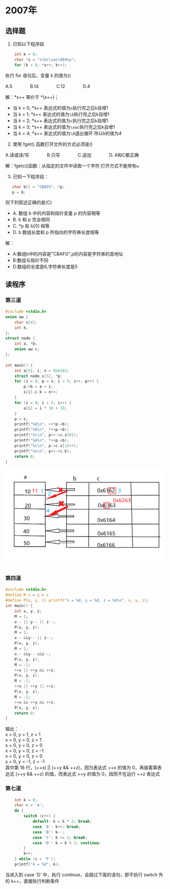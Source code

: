 #  2007年
## 选择题
1. 已知以下程序段
```c
    int k = 0;
    char *s = "s\bc\xac\089xy";
    for (k = 0; *s++; k++);
```
执行 for 语句后，变量 k 的值为()

A.5　　　　B.14　　　　C.12　　　　D.4

解：*s++ 等价于 *(s++)；
+ 当 k = 0; *s++ 表达式的值为`s`执行完之后k自增1 
+ 当 k = 1; *s++ 表达式的值为`\b`执行完之后k自增1 
+ 当 k = 2; *s++ 表达式的值为`c`执行完之后k自增1 
+ 当 k = 3; *s++ 表达式的值为`\xac`执行完之后k自增1 
+ 当 k = 4; *s++ 表达式的值为`\0`退出循环
所以k的值为4
2. 使用 fget() 函数打开文件的方式必须是()

A.读或读/写　　　　B.只写　　　　C.追加　　　　D. A和C都正确

解：fgetc()函数：从指定的文件中读取一个字符
打开方式不能带有`w`

3. 已知一下程序段：
```c
   char b[] = "CBAFG", *p;
   p = b;
```
则下列叙述正确的是(C)
+ A. 数组 b 中的内容和指针变量 p 的内容相等
+ B. b 和 p 完全相同
+ C. *p 和 b[0] 相等
+ D. b 数组长度和 p 所指向的字符串长度相等

解：
+ A:数组b中的内容是"CBAFG",p的内容是字符串的首地址
+ B:数组与指针不同
+ D:数组的长度是6,字符串长度是5

## 读程序
### 第三道
```c
#include <stdio.h>
union ww {
    char s[4];
    int k;
};
struct node {
    int a, *b;
    union ww c;
};

int main() {
    int a[5], i, n = 0x6162;
    struct node s[5], *p;
    for (i = 0, p = s; i < 5; i++, p++) {
        p->b = a + i;
        s[i].c.k = n++;
    }
    for (i = 0; i < 5; i++) {
        a[i] = i * 10 + 10;
    }
    p = s;
    printf("%d\n", ++*p->b);
    printf("%d\n", *++p->b);
    printf("%c\n", p++->c.s[0]);
    printf("%d\n", *++p->b);
    printf("%c\n", p->c.s[1]++);
    printf("%x\n", p++->c.k);
    return 0;
}
```
![位段](/c/pointer.png)

### 第四道
```c
#include <stdio.h>
#define M x = y = z
#define P(x, y, z) printf("x = %d, y = %d, z = %d\n", x, y, z);
int main() {
    int x, y, z;
    M = 1;
    x-- || y-- || z--;
    P(x, y, z);
    M = 1;
    x-- &&y-- || z--;
    P(x, y, z);
    M = 1;
    x-- &&y-- &&z--;
    P(x, y, z);
    M = -1;
    ++x || ++y && ++z;
    P(x, y, z);
    M = -1;
    ++x || ++y || ++z;
    P(x, y, z);
    M = -1;
    ++x && ++y && ++z;
    P(x, y, z);
    return 0;
}
```
输出：<br/>
x = 0, y = 1, z = 1<br/>
x = 0, y = 0, z = 1<br/>
x = 0, y = 0, z = 0<br/>
x = 0, y = 0, z = -1<br/>
x = 0, y = 0, z = 0<br/>
x = 0, y = -1, z = -1<br/>
其中第 16 行，(++x) || (++y && ++z)，因为表达式 ++x 的值为 0，再接着算表达式 (++y && ++z) 的值，而表达式
++y 的值为 0，因而不在运行 ++z 表达式
### 第七道
```c
	int k = 0;
    char c = 'A';
    do {
        switch (c++) {
            default: k = k * 2; break;
            case 'A': k++; break;
            case 'B': k--;
            case 'C': k += 2; break;
            case 'D': k = k % 2; continue;
        }
        k++;
    } while (c < 'F');
    printf("k = %d", k);
```
当进入到 case 'D' 中，执行 continue，会跳过下面的语句，即不执行 switch 外的 k++，直接执行判断条件
